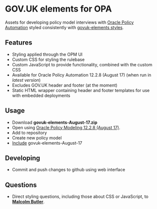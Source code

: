# GOV.UK elements for OPA
Assets for developing policy model interviews with [Oracle Policy Automation](https://www.oracle.com/applications/oracle-policy-automation/index.html) styled consistently with [govuk-elements styles](https://govuk-elements.herokuapp.com/).

## Features
-	Styling applied through the OPM UI
-	Custom CSS for styling the rulebase
-	Custom JavaScript to provide functionality, combined with the custom CSS
-	Available for Oracle Policy Automation 12.2.8 (August 17) (when run in *latest version*)
-	Excludes GOV.UK header and footer (at the moment)
-	Static HTML wrapper containing header and footer templates for use with embedded deployments

## Usage
-	Download **govuk-elements-August-17.zip**
-	Open using [Oracle Policy Modeling 12.2.8 (August 17)](http://documentation.custhelp.com/euf/assets/devdocs/august2017/PolicyAutomation/en/Default.htm#Guides/Policy_Modeling_User_Guide/Get_started/Get_started_with_Policy_Modeling.htm).
-	Add to repository
-	Create new policy model
-	[Include](http://documentation.custhelp.com/euf/assets/devdocs/august2017/PolicyAutomation/en/Default.htm#Guides/Policy_Modeling_User_Guide/Inclusions/Include_assets_from_another_project.htm) govuk-elements-August-17

## Developing
- Commit and push changes to github using web interface

## Questions
- Direct styling questions, including those about CSS or JavaScript, to **[Malcolm Butler](mailto:malcolm.butler@legalaid.gsi.gov.uk?subject=Gov-Styled-OPA-Rulebase)**. 
